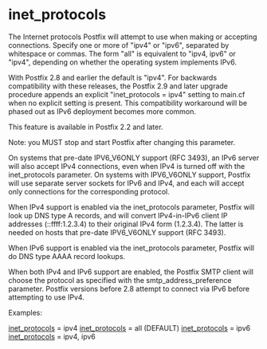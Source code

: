# inet_protocols 

 The Internet protocols Postfix will attempt to use when making
or accepting connections. Specify one or more of "ipv4"
or "ipv6", separated by whitespace or commas. The form
"all" is equivalent to "ipv4, ipv6" or "ipv4", depending
on whether the operating system implements IPv6. 

 With Postfix 2.8 and earlier the default is "ipv4". For backwards
compatibility with these releases, the Postfix 2.9 and later upgrade
procedure appends an explicit "inet_protocols = ipv4" setting to
main.cf when no explicit setting is present. This compatibility
workaround will be phased out as IPv6 deployment becomes more common.


 This feature is available in Postfix 2.2 and later. 

 Note: you MUST stop and start Postfix after changing this
parameter. 

 On systems that pre-date IPV6_V6ONLY support (RFC 3493), an
IPv6 server will also accept IPv4 connections, even when IPv4 is
turned off with the inet_protocols parameter.  On systems with
IPV6_V6ONLY support, Postfix will use separate server sockets for
IPv6 and IPv4, and each will accept only connections for the
corresponding protocol.  

 When IPv4 support is enabled via the inet_protocols parameter,
Postfix will look up DNS type A records, and will convert
IPv4-in-IPv6 client IP addresses (::ffff:1.2.3.4) to their original
IPv4 form (1.2.3.4).  The latter is needed on hosts that pre-date
IPV6_V6ONLY support (RFC 3493). 

 When IPv6 support is enabled via the inet_protocols parameter,
Postfix will do DNS type AAAA record lookups. 

 When both IPv4 and IPv6 support are enabled, the Postfix SMTP
client will choose the protocol as specified with the
smtp_address_preference parameter. Postfix versions before 2.8
attempt to connect via IPv6 before attempting to use IPv4.  


Examples:



<a href="postconf.5.html#inet_protocols">inet_protocols</a> = ipv4
<a href="postconf.5.html#inet_protocols">inet_protocols</a> = all (DEFAULT)
<a href="postconf.5.html#inet_protocols">inet_protocols</a> = ipv6
<a href="postconf.5.html#inet_protocols">inet_protocols</a> = ipv4, ipv6



